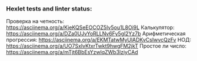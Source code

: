### Hexlet tests and linter status:

Проверка на четность: https://asciinema.org/a/KjeKQSeEOCOZ5Iv5ou1L8Oi9L
Калькулятор: https://asciinema.org/a/DZa0UJvYoRLLNv6Fy5gl2Yz7b
Арифметическая прогрессия:  https://asciinema.org/a/EKMTatwMyUlADKvCsIwvcQzFv
НОД: https://asciinema.org/a/UO7SxIvKtxrTwkt9hwgFM2jkT
Простое ли число:  https://asciinema.org/a/mTjt6BbEsYzwlqZWb3lziyCAd